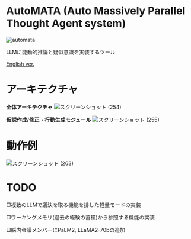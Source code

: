 # AutoMATA (Auto Massively Parallel Thought Agent system)
![automata](https://github.com/sudy-super/AutoMATA/assets/128252727/644fd848-276f-4dfd-9044-1ecaada5d178)

LLMに能動的推論と疑似意識を実装するツール

[English ver.](https://github.com/sudy-super/AutoMATA/blob/main/README.md)

# アーキテクチャ

**全体アーキテクチャ**
![スクリーンショット (254)](https://github.com/sudy-super/AutoMATA/assets/128252727/3fe8a618-a719-46d0-b059-769e1917ac59)

**仮説作成/修正・行動生成モジュール**
![スクリーンショット (255)](https://github.com/sudy-super/AutoMATA/assets/128252727/2a05bb62-bccc-4181-8d93-0d79dade2744)

# 動作例
![スクリーンショット (263)](https://github.com/sudy-super/AutoMATA/assets/128252727/e7dca873-f262-48b7-9d6c-c2d6300530a0)

# TODO

□複数のLLMで議決を取る機能を排した軽量モードの実装

□ワーキングメモリ(過去の経験の蓄積)から参照する機能の実装

□脳内会議メンバーにPaLM2, LLaMA2-70bの追加
